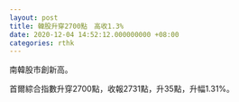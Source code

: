 ```yaml
---
layout: post
title: 韓股升穿2700點　高收1.3%
date: 2020-12-04 14:52:12.000000000 +08:00
categories: rthk
---
```


南韓股市創新高。

首爾綜合指數升穿2700點，收報2731點，升35點，升幅1.31%。
